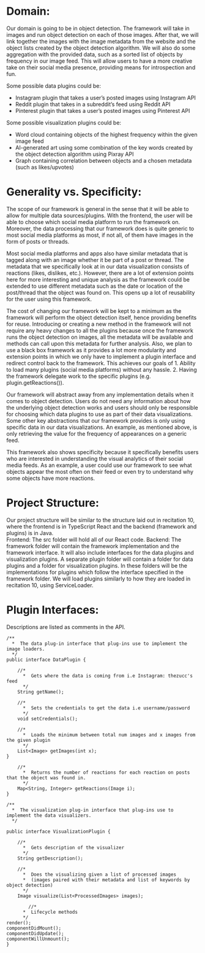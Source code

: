 # Domain: 
Our domain is going to be in object detection.  The framework will take in images and run object detection on each of those images.  After that, we will link together the images with the image metadata from the website and the object lists created by the object detection algorithm.  We will also do some aggregation with the provided data, such as a sorted list of objects by frequency in our image feed. This will allow users to have a more creative take on their social media presence, providing means for introspection and fun.

Some possible data plugins could be:
- Instagram plugin that takes a user’s posted images using Instagram API
- Reddit plugin that takes in a subreddit’s feed using Reddit API
- Pinterest plugin that takes a user’s posted images using Pinterest API

Some possible visualization plugins could be:
- Word cloud containing objects of the highest frequency within the given image feed
- AI-generated art using some combination of the key words created by the object detection algorithm using Pixray API
- Graph containing correlation between objects and a chosen metadata (such as likes/upvotes)

# Generality vs. Specificity:
The scope of our framework is general in the sense that it will be able to allow for multiple data sources/plugins. With the frontend, the user will be able to choose which social media platform to run the framework on. Moreover, the data processing that our framework does is quite generic to most social media platforms as most, if not all, of them have images in the form of posts or threads.

Most social media platforms and apps also have similar metadata that is tagged along with an image whether it be part of a post or thread. The metadata that we specifically look at in our data visualization consists of reactions (likes, dislikes, etc.). However, there are a lot of extension points here for more interesting and unique analysis as the framework could be extended to use different metadata such as the date or location of the post/thread that the object was found on. This opens up a lot of reusability for the user using this framework.

The cost of changing our framework will be kept to a minimum as the framework will perform the object detection itself, hence providing benefits for reuse. Introducing or creating a new method in the framework will not require any heavy changes to all the plugins because once the framework runs the object detection on images, all the metadata will be available and methods can call upon this metadata for further analysis. Also, we plan to use a black box framework as it provides a lot more modularity and extension points in which we only have to implement a plugin interface and redirect control back to the framework. This achieves our goals of 1. Ability to load many plugins (social media platforms) without any hassle. 2. Having the framework delegate work to the specific plugins (e.g. plugin.getReactions()). 
	
Our framework will abstract away from any implementation details when it comes to object detection. Users do not need any information about how the underlying object detection works and users should only be responsible for choosing which data plugins to use as part of their data visualizations. Some other key abstractions that our framework provides is only using specific data in our data visualizations. An example, as mentioned above, is only retrieving the value for the frequency of appearances on a generic feed.

This framework also shows specificity because it specifically benefits users who are interested in understanding the visual analytics of their social media feeds. As an example, a user could use our framework to see what objects appear the most often on their feed or even try to understand why some objects have more reactions.

# Project Structure: 
Our project structure will be similar to the structure laid out in recitation 10, where the frontend is in TypeScript React and the backend (framework and plugins) is in Java.  
Frontend: The src folder will hold all of our React code. 
Backend: The framework folder will contain the framework implementation and the framework interface.  It will also include interfaces for the data plugins and visualization plugins.  A separate plugin folder will contain a folder for data plugins and a folder for visualization plugins.  In these folders will be the implementations for plugins which follow the interface specified in the framework folder.  We will load plugins similarly to how they are loaded in recitation 10, using ServiceLoader.

# Plugin Interfaces:

Descriptions are listed as comments in the API.

    /**
      *  The data plug-in interface that plug-ins use to implement the image loaders.
      */
    public interface DataPlugin {
    
        //*
          *  Gets where the data is coming from i.e Instagram: thezucc's feed
          */
        String getName();
    
        //*
          *  Sets the credentials to get the data i.e username/password 
          */
        void setCredentials();
    
        //*
          *	 Loads the minimum between total num images and x images from the given plugin
          */ 
        List<Image> getImages(int x);
    }

        //*
          *	 Returns the number of reactions for each reaction on posts that the object was found in.
          */ 
        Map<String, Integer> getReactions(Image i);
    }
    
    /**
      *  The visualization plug-in interface that plug-ins use to implement the data visualizers.
      */
    
    public interface VisualizationPlugin {
    
        //*
          *  Gets description of the visualizer
          */
        String getDescription();
    
        //*
          *  Does the visualizing given a list of processed images 
          *  (images paired with their metadata and list of keywords by object detection)
          */
        Image visualize(List<ProcessedImages> images);

            //*
          *  Lifecycle methods
          */
  	render();
	componentDidMount();
	componentDidUpdate();
	componentWillUnmount();
    }
    